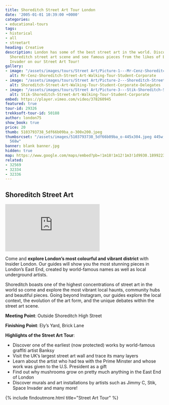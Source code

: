 ```yaml
---
title: Shoreditch Street Art Tour London
date: '2005-01-01 10:39:00 +0000'
categories:
- educational-tours
tags:
- historical
- all
- streetart
heading: Creative
description: London has some of the best street art in the world. Discover the vibrant
  Shoreditch street art scene and see famous pieces from the likes of Banksy and Space
  Invader on our Street Art Tour!
gallery:
- image: "/assets/images/tours/Street Art/Picture-1---Mr-Cenz-Shoreditch-Street-Art-Walking-Tour-Student-Corporate.jpg"
  alt: Mr-Cenz-Shoreditch-Street-Art-Walking-Tour-Student-Corporate
- image: "/assets/images/tours/Street Art/Picture-2---Shoreditch-Street-Art-Walking-Tour-Student-Corporate-Delegates.jpg"
  alt: Shoreditch-Street-Art-Walking-Tour-Student-Corporate-Delegates
- image: "/assets/images/tours/Street Art/Picture-3---Stik-Shoreditch-Street-Art-Walking-Tour-Student-Corporate.jpg"
  alt: Stik-Shoreditch-Street-Art-Walking-Tour-Student-Corporate
embed: https://player.vimeo.com/video/378260945
featured: true
tour-id: 29326
trekksoft-tour-id: 50188
author: london75
show_book: true
price: 20
thumb: 5103793738_5df66b09ba_o-300x200.jpeg
thumbsrcset: "/assets/images/5103793738_5df66b09ba_o-445x304.jpeg 445w, /assets/images/5103793738_5df66b09ba_o-568x388.jpeg
  568w"
banner: blank banner.jpg
hidden: true
map: https://www.google.com/maps/embed?pb=!1m18!1m12!1m3!1d9930.18992237212!2d-0.08116377516709032!3d51.521517516813866!2m3!1f0!2f0!3f0!3m2!1i1024!2i768!4f13.1!3m3!1m2!1s0x48761cb7237e45d3%3A0x832e68d6f5c3b9b0!2sShoreditch+High+Street!5e0!3m2!1sen!2s!4v1431588607125
related:
- 32569
- 32334
- 32336
---
```


## Shoreditch Street Art

<div class="o-ratio o-ratio--16:9 u-margin-bottom">
  <iframe src="https://player.vimeo.com/video/378260945" frameborder="0" allow="autoplay; fullscreen" allowfullscreen></iframe>
</div>

Come and **explore London’s most colourful and vibrant district** with Insider London. Our guides will show you the most stunning pieces in London’s East End, created by world-famous names as well as local underground artists.

Shoreditch boasts one of the highest concentrations of street art in the world so come and explore the most vibrant local haunts, community hubs and beautiful pieces. Going beyond Instagram, our guides explore the local context, the evolution of the art form, and the unique debates within the street art scene.

**Meeting Point**: Outside Shoreditch High Street

**Finishing Point**: Ely’s Yard, Brick Lane

**Highlights of the Street Art Tour**:

* Discover one of the earliest (now protected) works by world-famous graffiti artist Banksy
* Visit the UK’s largest street art wall and trace its many layers
* Learn about the artist who had tea with the Prime Minster and whose work was given to the U.S. President as a gift
* Find out why mushrooms grow on pretty much anything in the East End of London
* Discover murals and art installations by artists such as Jimmy C, Stik, Space Invader and many more!

{% include findoutmore.html title="Street Art Tour" %}
